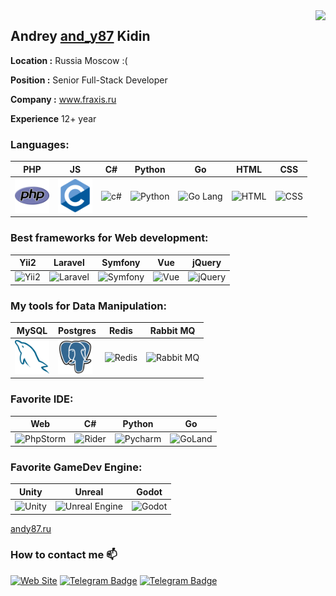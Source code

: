 <img align='right' src="https://github-readme-stats.vercel.app/api/top-langs/?username=andy87&langs_count=5&hide_title=true">  

## Andrey [and_y87](https://t.me/and_y87) Kidin

**Location :** Russia Moscow :(

**Position :** Senior Full-Stack Developer

**Company :** www.fraxis.ru

**Experience** 12+ year


### Languages:
| PHP | JS | C# | Python | Go | HTML | CSS |
|----------|----------|----------|----------|----------|----------|----------|
|  <img src="https://github.com/devicons/devicon/blob/master/icons/php/php-original.svg" title="PHP"  alt="PHP" width=55 height=55> |  <img src="https://github.com/devicons/devicon/blob/master/icons/c/c-original.svg" title="JavaScript" alt="JavaScript" width=55 height=55 > | <img src="https://cdn.jsdelivr.net/gh/devicons/devicon@latest/icons/csharp/csharp-original.svg" title="c#"  alt="c#" width=55 height=55 >|<img src="https://cdn.jsdelivr.net/gh/devicons/devicon@latest/icons/python/python-original.svg"   title="Python" alt="Python" width=55 height=55>|<img src="https://cdn.jsdelivr.net/gh/devicons/devicon@latest/icons/go/go-original.svg" title="Go" alt="Go Lang" width=55 height=55>| <img src="https://cdn.jsdelivr.net/gh/devicons/devicon@latest/icons/html5/html5-original.svg" title="HTML" alt="HTML" width=55 height=55 > | <img src="https://cdn.jsdelivr.net/gh/devicons/devicon@latest/icons/css3/css3-original.svg" title="CSS" alt="CSS" width=55 height=55 > |

### Best frameworks for Web development:
| Yii2 | Laravel | Symfony | Vue | jQuery |
|----------|----------|----------|----------|----------|
|<img src="https://cdn.jsdelivr.net/gh/devicons/devicon@latest/icons/yii/yii-original.svg" title="Yii2"  alt="Yii2" width=55 height=55> | <img src="https://cdn.jsdelivr.net/gh/devicons/devicon@latest/icons/laravel/laravel-original.svg" title="Laravel"  alt="Laravel" width=55 height=55> | <img src="https://cdn.jsdelivr.net/gh/devicons/devicon@latest/icons/symfony/symfony-original.svg" title="Symfony"  alt="Symfony" width=55 height=55>| <img src="https://cdn.jsdelivr.net/gh/devicons/devicon@latest/icons/vuejs/vuejs-original.svg" title="Vue"  alt="Vue" width=55 height=55> | <img src="https://cdn.jsdelivr.net/gh/devicons/devicon@latest/icons/jquery/jquery-original.svg" title="jQuery"  alt="jQuery" width=55 height=55>|
          

### My tools for Data Manipulation:
| MySQL | Postgres | Redis | Rabbit MQ |
|----------|----------|----------|----------|
| <img src="https://github.com/devicons/devicon/blob/master/icons/mysql/mysql-original.svg" title="MySQL" alt="MySQL" width=55 height=55> | <img src="https://github.com/devicons/devicon/blob/master/icons/postgresql/postgresql-original.svg" title="pg" alt="pg" width=55 height=55> | <img src="https://cdn.jsdelivr.net/gh/devicons/devicon@latest/icons/redis/redis-original.svg" title="Redis" alt="Redis"  width=55 height=55 > | <img src="https://cdn.jsdelivr.net/gh/devicons/devicon@latest/icons/rabbitmq/rabbitmq-original.svg" title="Rabbit MQ" alt="Rabbit MQ"  width=55 height=55 > |

### Favorite IDE:
| Web | C# | Python | Go |
|----------|----------|----------|----------|
| <img src="https://cdn.jsdelivr.net/gh/devicons/devicon@latest/icons/phpstorm/phpstorm-original.svg" title="PhpStorm" alt="PhpStorm" width=55 height=55> | <img src="https://cdn.jsdelivr.net/gh/devicons/devicon@latest/icons/rider/rider-original.svg"  title="Rider" alt="Rider" width=55 height=55> | <img src="https://cdn.jsdelivr.net/gh/devicons/devicon@latest/icons/pycharm/pycharm-original.svg" title="Pycharm" alt="Pycharm" width=55 height=55> | <img src="https://cdn.jsdelivr.net/gh/devicons/devicon@latest/icons/goland/goland-original.svg" title="GoLand" alt="GoLand" width=55 height=55>|

### Favorite GameDev Engine:
| Unity | Unreal | Godot | 
|----------|----------|----------|
|<img src="https://cdn.jsdelivr.net/gh/devicons/devicon@latest/icons/unity/unity-original.svg" title="Unity" alt="Unity" width=55 height=55> | <img src="https://cdn.jsdelivr.net/gh/devicons/devicon@latest/icons/unrealengine/unrealengine-original.svg"  title="Unreal Engine" alt="Unreal Engine" width=55 height=55> | <img src="https://cdn.jsdelivr.net/gh/devicons/devicon@latest/icons/godot/godot-original.svg" title="Godot" alt="Godot" width=55 height=55> | 


[andy87.ru](https://andy87.ru)  

### How to contact me :mailbox:
[![Web Site](https://img.shields.io/badge/site-andy87.ru-blue)](https://andy87.ru)
[![Telegram Badge](https://img.shields.io/badge/Telegram-blue?style=flat&logo=telegram&logoColor=white)](https://t.me/and_y87)
[![Telegram Badge](https://img.shields.io/badge/%D0%B2%D0%BA%D0%BE%D0%BD%D1%82%D0%B0%D0%BA%D1%82%D0%B5-blue?style=flat&logo=vk&logoColor=white)](https://vk.com/id806034)
